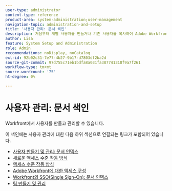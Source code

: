 ```yaml
---
user-type: administrator
content-type: reference
product-area: system-administration;user-management
navigation-topic: administration-and-setup
title: '사용자 관리: 문서 색인'
description: 처음부터 개별 사용자를 만들거나 기존 사용자를 복사하여 Adobe Workfront에서 사용자를 추가할 수 있습니다.
author: Lisa
feature: System Setup and Administration
role: Admin
recommendations: noDisplay, noCatalog
exl-id: 92b02c31-7e77-4b27-9b17-d7803df2ba2d
source-git-commit: 97d755c71eb1bdfa8a031fa387741318f9a7f261
workflow-type: tm+mt
source-wordcount: '75'
ht-degree: 0%

---
```


# 사용자 관리: 문서 색인

<!-- Audited: 5/2025 -->

Workfront에서 사용자를 만들고 관리할 수 있습니다.

이 색인에는 사용자 관리에 대한 다음 하위 섹션으로 연결되는 링크가 포함되어 있습니다.

* [사용자 만들기 및 관리: 문서 인덱스](../../administration-and-setup/add-users/create-and-manage-users/create-and-manage-users.md)
* [새로운 액세스 수준 작동 방식](/help/quicksilver/administration-and-setup/add-users/how-access-levels-work/access-levels-toc.md)
* [액세스 수준 작동 방식](../../administration-and-setup/add-users/access-levels-and-object-permissions/access-levels.md)
* [Adobe Workfront에 대한 액세스 구성](../../administration-and-setup/add-users/configure-and-grant-access/configure-access.md)
* [Workfront의 SSO(Single Sign-On): 문서 인덱스](../../administration-and-setup/add-users/single-sign-on/single-sign-on.md)
* [팀 만들기 및 관리](../../administration-and-setup/add-users/create-and-manage-teams/create-and-manage-teams.md)
